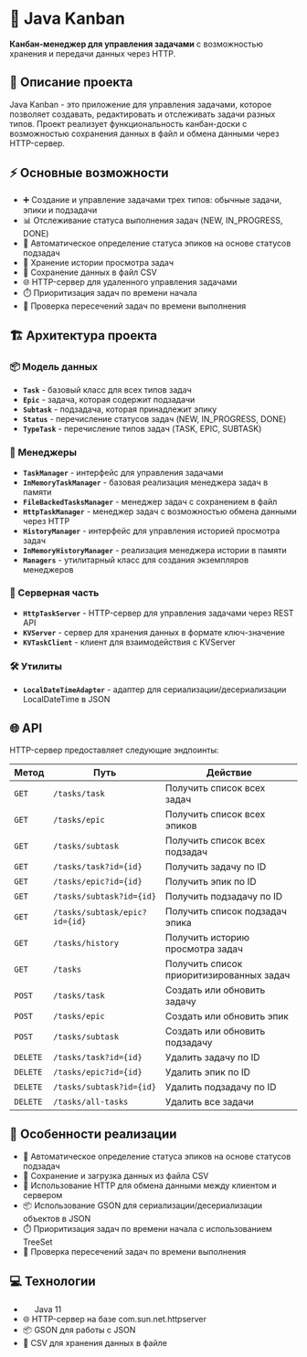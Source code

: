 # 🚀 Java Kanban

**Канбан-менеджер для управления задачами** с возможностью хранения и передачи данных через HTTP.

## 📝 Описание проекта

Java Kanban - это приложение для управления задачами, которое позволяет создавать, редактировать и отслеживать задачи разных типов. Проект реализует функциональность канбан-доски с возможностью сохранения данных в файл и обмена данными через HTTP-сервер.

## ⚡ Основные возможности

- ➕ Создание и управление задачами трех типов: обычные задачи, эпики и подзадачи
- 📊 Отслеживание статуса выполнения задач (NEW, IN_PROGRESS, DONE)
- 🤖 Автоматическое определение статуса эпиков на основе статусов подзадач
- 📖 Хранение истории просмотра задач
- 💾 Сохранение данных в файл CSV
- 🌐 HTTP-сервер для удаленного управления задачами
- ⏱️ Приоритизация задач по времени начала
- 🚫 Проверка пересечений задач по времени выполнения

## 🏗️ Архитектура проекта

### 📦 Модель данных

- **`Task`** - базовый класс для всех типов задач
- **`Epic`** - задача, которая содержит подзадачи
- **`Subtask`** - подзадача, которая принадлежит эпику
- **`Status`** - перечисление статусов задач (NEW, IN_PROGRESS, DONE)
- **`TypeTask`** - перечисление типов задач (TASK, EPIC, SUBTASK)

### 🧩 Менеджеры

- **`TaskManager`** - интерфейс для управления задачами
- **`InMemoryTaskManager`** - базовая реализация менеджера задач в памяти
- **`FileBackedTasksManager`** - менеджер задач с сохранением в файл
- **`HttpTaskManager`** - менеджер задач с возможностью обмена данными через HTTP
- **`HistoryManager`** - интерфейс для управления историей просмотра задач
- **`InMemoryHistoryManager`** - реализация менеджера истории в памяти
- **`Managers`** - утилитарный класс для создания экземпляров менеджеров

### 🔌 Серверная часть

- **`HttpTaskServer`** - HTTP-сервер для управления задачами через REST API
- **`KVServer`** - сервер для хранения данных в формате ключ-значение
- **`KVTaskClient`** - клиент для взаимодействия с KVServer

### 🛠️ Утилиты

- **`LocalDateTimeAdapter`** - адаптер для сериализации/десериализации LocalDateTime в JSON

## 🌐 API

HTTP-сервер предоставляет следующие эндпоинты:

| Метод | Путь | Действие |
|-------|------|----------|
| `GET` | `/tasks/task` | Получить список всех задач |
| `GET` | `/tasks/epic` | Получить список всех эпиков |
| `GET` | `/tasks/subtask` | Получить список всех подзадач |
| `GET` | `/tasks/task?id={id}` | Получить задачу по ID |
| `GET` | `/tasks/epic?id={id}` | Получить эпик по ID |
| `GET` | `/tasks/subtask?id={id}` | Получить подзадачу по ID |
| `GET` | `/tasks/subtask/epic?id={id}` | Получить список подзадач эпика |
| `GET` | `/tasks/history` | Получить историю просмотра задач |
| `GET` | `/tasks` | Получить список приоритизированных задач |
| `POST` | `/tasks/task` | Создать или обновить задачу |
| `POST` | `/tasks/epic` | Создать или обновить эпик |
| `POST` | `/tasks/subtask` | Создать или обновить подзадачу |
| `DELETE` | `/tasks/task?id={id}` | Удалить задачу по ID |
| `DELETE` | `/tasks/epic?id={id}` | Удалить эпик по ID |
| `DELETE` | `/tasks/subtask?id={id}` | Удалить подзадачу по ID |
| `DELETE` | `/tasks/all-tasks` | Удалить все задачи |

## 🎯 Особенности реализации

- 🤖 Автоматическое определение статуса эпиков на основе статусов подзадач
- 💾 Сохранение и загрузка данных из файла CSV
- 🔄 Использование HTTP для обмена данными между клиентом и сервером
- 📦 Использование GSON для сериализации/десериализации объектов в JSON
- ⏱️ Приоритизация задач по времени начала с использованием TreeSet
- 🚫 Проверка пересечений задач по времени выполнения

## 💻 Технологии

- <img src="https://img.icons8.com/color/48/000000/java-coffee-cup-logo.png" width="16"/> Java 11
- 🌐 HTTP-сервер на базе com.sun.net.httpserver
- 📦 GSON для работы с JSON
- 📄 CSV для хранения данных в файле